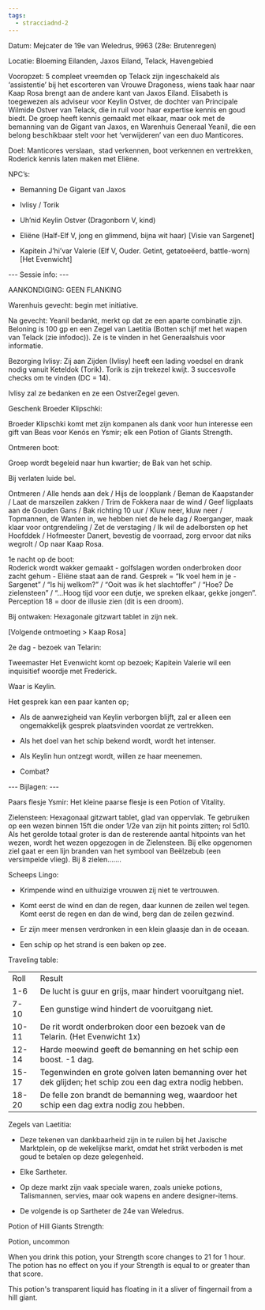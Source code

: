 ```yaml
---
tags:
  - stracciadnd-2
---
```

Datum: Mejcater de 19e van Weledrus, 9963 (28e: Brutenregen)

Locatie: Bloeming Eilanden, Jaxos Eiland, Telack, Havengebied

Vooropzet: 5 compleet vreemden op Telack zijn ingeschakeld als ‘assistentie’ bij het escorteren van Vrouwe Dragoness, wiens taak haar naar Kaap Rosa brengt aan de andere kant van Jaxos Eiland. Elisabeth is toegewezen als adviseur voor Keylin Ostver, de dochter van Principale Wilmide Ostver van Telack, die in ruil voor haar expertise kennis en goud biedt. De groep heeft kennis gemaakt met elkaar, maar ook met de bemanning van de Gigant van Jaxos, en Warenhuis Generaal Yeanil, die een belong beschikbaar stelt voor het ‘verwijderen’ van een duo Manticores.

Doel: Manticores verslaan,  stad verkennen, boot verkennen en vertrekken, Roderick kennis laten maken met Eliëne.

NPC’s: 

- Bemanning De Gigant van Jaxos
    
- Ivlisy / Torik
    
- Uh’nid Keylin Ostver (Dragonborn V, kind)
    
- Eliëne (Half-Elf V, jong en glimmend, bijna wit haar) [Visie van Sargenet]
    
- Kapitein J’hi’var Valerie (Elf V, Ouder. Getint, getatoeëerd, battle-worn)[Het Evenwicht]
    

  

--- Sessie info: ---

AANKONDIGING: GEEN FLANKING

  

Warenhuis gevecht: begin met initiative.

Na gevecht: Yeanil bedankt, merkt op dat ze een aparte combinatie zijn. Beloning is 100 gp en een Zegel van Laetitia (Botten schijf met het wapen van Telack (zie infodoc)). Ze is te vinden in het Generaalshuis voor informatie.

  

Bezorging Ivlisy: Zij aan Zijden (Ivlisy) heeft een lading voedsel en drank nodig vanuit Keteldok (Torik). Torik is zijn trekezel kwijt. 3 succesvolle checks om te vinden (DC = 14).

Ivlisy zal ze bedanken en ze een OstverZegel geven.

  

Geschenk Broeder Klipschki:

Broeder Klipschki komt met zijn kompanen als dank voor hun interesse een gift van Beas voor Kenós en Ysmir; elk een Potion of Giants Strength.

  

Ontmeren boot:

Groep wordt begeleid naar hun kwartier; de Bak van het schip.

Bij verlaten luide bel.

Ontmeren / Alle hends aan dek / Hijs de loopplank / Beman de Kaapstander / Laat de marszeilen zakken / Trim de Fokkera naar de wind / Geef ligplaats aan de Gouden Gans / Bak richting 10 uur / Kluw neer, kluw neer / Topmannen, de Wanten in, we hebben niet de hele dag / Roerganger, maak klaar voor ontgrendeling / Zet de verstaging / Ik wil de adelborsten op het Hoofddek / Hofmeester Danert, bevestig de voorraad, zorg ervoor dat niks wegrolt / Op naar Kaap Rosa.

  
  
  
  

1e nacht op de boot:  
Roderick wordt wakker gemaakt - golfslagen worden onderbroken door zacht gehum - Eliëne staat aan de rand. Gesprek = “Ik voel hem in je - Sargenet” / “Is hij welkom?” / “Ooit was ik het slachtoffer” / “Hoe? De zielensteen” / “...Hoog tijd voor een dutje, we spreken elkaar, gekke jongen”.  
Perception 18 = door de illusie zien (dit is een droom).

Bij ontwaken: Hexagonale gitzwart tablet in zijn nek.

[Volgende ontmoeting > Kaap Rosa]

  

2e dag - bezoek van Telarin:

Tweemaster Het Evenwicht komt op bezoek; Kapitein Valerie wil een inquisitief woordje met Frederick. 

Waar is Keylin.

Het gesprek kan een paar kanten op; 

- Als de aanwezigheid van Keylin verborgen blijft, zal er alleen een ongemakkelijk gesprek plaatsvinden voordat ze vertrekken.
    
- Als het doel van het schip bekend wordt, wordt het intenser.
    
- Als Keylin hun ontzegt wordt, willen ze haar meenemen.
    
- Combat?
    

  

--- Bijlagen: ---

Paars flesje Ysmir: Het kleine paarse flesje is een Potion of Vitality.

  

Zielensteen: Hexagonaal gitzwart tablet, glad van oppervlak. Te gebruiken op een wezen binnen 15ft die onder 1/2e van zijn hit points zitten; rol 5d10. Als het gerolde totaal groter is dan de resterende aantal hitpoints van het wezen, wordt het wezen opgezogen in de Zielensteen. Bij elke opgenomen ziel gaat er een lijn branden van het symbool van Beëlzebub (een versimpelde vlieg). Bij 8 zielen…….

  

Scheeps Lingo:

- Krimpende wind en uithuizige vrouwen zij niet te vertrouwen.
    
- Komt eerst de wind en dan de regen, daar kunnen de zeilen wel tegen. Komt eerst de regen en dan de wind, berg dan de zeilen gezwind.
    
- Er zijn meer mensen verdronken in een klein glaasje dan in de oceaan.
    
- Een schip op het strand is een baken op zee.
    

Traveling table:

|   |   |
|---|---|
|Roll|Result|
|1-6|De lucht is guur en grijs, maar hindert vooruitgang niet.|
|7-10|Een gunstige wind hindert de vooruitgang niet.|
|10-11|De rit wordt onderbroken door een bezoek van de Telarin. (Het Evenwicht 1x)|
|12-14|Harde meewind geeft de bemanning en het schip een boost. -1 dag.|
|15-17|Tegenwinden en grote golven laten bemanning over het dek glijden; het schip zou een dag extra nodig hebben.|
|18-20|De felle zon brandt de bemanning weg, waardoor het schip een dag extra nodig zou hebben.|

Zegels van Laetitia:

- Deze tekenen van dankbaarheid zijn in te ruilen bij het Jaxische Marktplein, op de wekelijkse markt, omdat het strikt verboden is met goud te betalen op deze gelegenheid. 
    
- Elke Sartheter.
    
- Op deze markt zijn vaak speciale waren, zoals unieke potions, Talismannen, servies, maar ook wapens en andere designer-items.
    
- De volgende is op Sartheter de 24e van Weledrus.
    

  

Potion of Hill Giants Strength:

Potion, uncommon

When you drink this potion, your Strength score changes to 21 for 1 hour. The potion has no effect on you if your Strength is equal to or greater than that score.

This potion's transparent liquid has floating in it a sliver of fingernail from a hill giant.